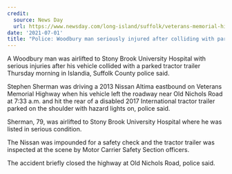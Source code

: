 ```yaml
---
credit:
  source: News Day
  url: https://www.newsday.com/long-island/suffolk/veterans-memorial-highway-crash-islandia-1.50294449
date: '2021-07-01'
title: "Police: Woodbury man seriously injured after colliding with parked tractor trailer"
---
```

A Woodbury man was airlifted to Stony Brook University Hospital with serious injuries after his vehicle collided with a parked tractor trailer Thursday morning in Islandia, Suffolk County police said.

Stephen Sherman was driving a 2013 Nissan Altima eastbound on Veterans Memorial Highway when his vehicle left the roadway near Old Nichols Road at 7:33 a.m. and hit the rear of a disabled 2017 International tractor trailer parked on the shoulder with hazard lights on, police said.

Sherman, 79, was airlifted to Stony Brook University Hospital where he was listed in serious condition.

The Nissan was impounded for a safety check and the tractor trailer was inspected at the scene by Motor Carrier Safety Section officers.

The accident briefly closed the highway at Old Nichols Road, police said.

